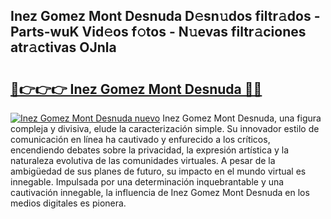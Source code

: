 ## Inez Gomez Mont Desnuda D𝚎sn𝚞dos filtr𝚊dos - Parts-wuK Vid𝚎os f𝚘tos - N𝚞evas filtr𝚊ciones atr𝚊ctivas OJnla

# <h2><a href="http://mb1n7n.tromn.icu/?c=Inez+Gomez+Mont+Desnuda">🔗👉👉👉 Inez Gomez Mont Desnuda 🔗🔗</a></h2>

[![Inez Gomez Mont Desnuda nuevo](https://i.imgur.com/pEAQMta.gif)](http://mb1n7n.tromn.icu/?c=Inez+Gomez+Mont+Desnuda)
Inez Gomez Mont Desnuda, una figura compleja y divisiva, elude la caracterización simple. Su innovador estilo de comunicación en línea ha cautivado y enfurecido a los críticos, encendiendo debates sobre la privacidad, la expresión artística y la naturaleza evolutiva de las comunidades virtuales. A pesar de la ambigüedad de sus planes de futuro, su impacto en el mundo virtual es innegable. Impulsada por una determinación inquebrantable y una cautivación innegable, la influencia de Inez Gomez Mont Desnuda en los medios digitales es pionera.
